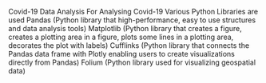 Covid-19 Data Analysis
For Analysing Covid-19 Various Python Libraries are used
Pandas (Python library that high-performance, easy to use structures and data analysis tools)
Matplotlib (Python library that creates a figure, creates a plotting area in a figure, plots some lines in a plotting area, decorates the plot with labels)
Cufflinks (Python library that connects the Pandas data frame with Plotly enabling users to create visualizations directly from Pandas)
Folium (Python library used for visualizing geospatial data)
